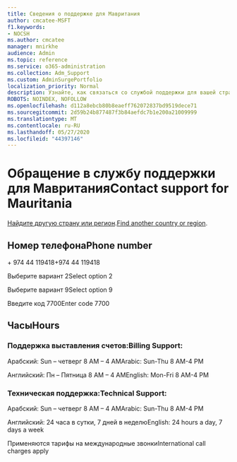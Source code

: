 ```yaml
---
title: Сведения о поддержке для Мавритания
author: cmcatee-MSFT
f1.keywords:
- NOCSH
ms.author: cmcatee
manager: mnirkhe
audience: Admin
ms.topic: reference
ms.service: o365-administration
ms.collection: Adm_Support
ms.custom: AdminSurgePortfolio
localization_priority: Normal
description: Узнайте, как связаться со службой поддержки для вашей страны или региона.
ROBOTS: NOINDEX, NOFOLLOW
ms.openlocfilehash: d112a8ebcb80b8eaeff762072837bd9519dece71
ms.sourcegitcommit: 2d59b24b877487f3b84aefdc7b1e200a21009999
ms.translationtype: MT
ms.contentlocale: ru-RU
ms.lasthandoff: 05/27/2020
ms.locfileid: "44397146"
---
```

# <a name="contact-support-for-mauritania"></a><span data-ttu-id="03b21-103">Обращение в службу поддержки для Мавритания</span><span class="sxs-lookup"><span data-stu-id="03b21-103">Contact support for Mauritania</span></span>

<span data-ttu-id="03b21-104">[Найдите другую страну или регион](../contact-support-for-business-products.md).</span><span class="sxs-lookup"><span data-stu-id="03b21-104">[Find another country or region](../contact-support-for-business-products.md).</span></span>

## <a name="phone-number"></a><span data-ttu-id="03b21-105">Номер телефона</span><span class="sxs-lookup"><span data-stu-id="03b21-105">Phone number</span></span>
<span data-ttu-id="03b21-106">+ 974 44 119418</span><span class="sxs-lookup"><span data-stu-id="03b21-106">+974 44 119418</span></span>

<span data-ttu-id="03b21-107">Выберите вариант 2</span><span class="sxs-lookup"><span data-stu-id="03b21-107">Select option 2</span></span>

<span data-ttu-id="03b21-108">Выберите вариант 9</span><span class="sxs-lookup"><span data-stu-id="03b21-108">Select option 9</span></span>

<span data-ttu-id="03b21-109">Введите код 7700</span><span class="sxs-lookup"><span data-stu-id="03b21-109">Enter code 7700</span></span>

## <a name="hours"></a><span data-ttu-id="03b21-110">Часы</span><span class="sxs-lookup"><span data-stu-id="03b21-110">Hours</span></span>
### <a name="billing-support"></a><span data-ttu-id="03b21-111">Поддержка выставления счетов:</span><span class="sxs-lookup"><span data-stu-id="03b21-111">Billing Support:</span></span>

<span data-ttu-id="03b21-112">Арабский: Sun – четверг 8 AM – 4 AM</span><span class="sxs-lookup"><span data-stu-id="03b21-112">Arabic: Sun-Thu 8 AM-4 PM</span></span>

<span data-ttu-id="03b21-113">Английский: Пн – Пятница 8 AM – 4 AM</span><span class="sxs-lookup"><span data-stu-id="03b21-113">English: Mon-Fri 8 AM-4 PM</span></span>

### <a name="technical-support"></a><span data-ttu-id="03b21-114">Техническая поддержка:</span><span class="sxs-lookup"><span data-stu-id="03b21-114">Technical Support:</span></span>

<span data-ttu-id="03b21-115">Арабский: Sun – четверг 8 AM – 4 AM</span><span class="sxs-lookup"><span data-stu-id="03b21-115">Arabic: Sun-Thu 8 AM-4 PM</span></span>

<span data-ttu-id="03b21-116">Английский: 24 часа в сутки, 7 дней в неделю</span><span class="sxs-lookup"><span data-stu-id="03b21-116">English: 24 hours a day, 7 days a week</span></span>

<span data-ttu-id="03b21-117">Применяются тарифы на международные звонки</span><span class="sxs-lookup"><span data-stu-id="03b21-117">International call charges apply</span></span>
